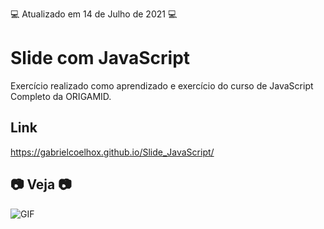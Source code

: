 💻 Atualizado em 14 de Julho de 2021 💻

# Slide com JavaScript

Exercício realizado como aprendizado e exercício do curso de JavaScript Completo da ORIGAMID.

## Link

https://gabrielcoelhox.github.io/Slide_JavaScript/

## 📷 Veja 📷

![GIF](github/animacao.gif)
